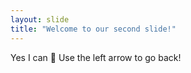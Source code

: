 ```yaml
---
layout: slide
title: "Welcome to our second slide!"
---
```

Yes I can 👏 
Use the left arrow to go back!
